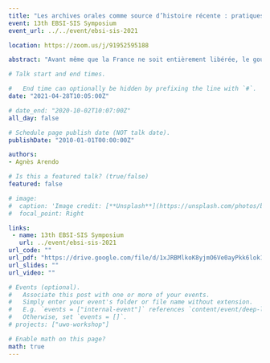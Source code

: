 ```yaml
---
title: "Les archives orales comme source d’histoire récente : pratiques de collecte, usages et enjeux mémoriels. Le cas des témoignages de la Résistance des organes interministériels d’histoire de la guerre."
event: 13th EBSI-SIS Symposium
event_url: ../../event/ebsi-sis-2021

location: https://zoom.us/j/91952595188

abstract: "Avant même que la France ne soit entièrement libérée, le gouvernement provisoire crée en octobre 1944 la Commission d’histoire de l’Occupation et de la Libération de la France, puis le Comité d’histoire de la guerre l’année suivante, qui fusionnent en 1951 avec le Comité d’histoire de la seconde guerre mondiale. Leur objectif est de collecter les traces de la guerre, notamment celles de la résistance, pour permettre aux futurs historiens d'avoir accès à cette mémoire. Face aux difficultés à documenter une activité par essence clandestine, les correspondants départementaux des comités se sont lancés dans une grande enquête, marquée de manière novatrice par une collecte massive de témoignages, dans le maintien du secret et avec un délai de communicabilité de cinquante ans. Les archives orales, en plein essor, suscitent alors un grand intérêt et de vives critiques. Le témoignage est à la fois vu comme vecteur d’une nouvelle histoire, celle des mémoires, à la fois individuelle et collective, mais également porteur d’incertitudes, de mensonge, de partialité. Il est donc intéressant d’interroger le rôle qu’ont eu ces enquêteurs et enquêtrices, dans le développement du témoignage comme archives historiques. Afin d’appréhender cette question, il est nécessaire de comprendre leur démarche et leurs objectifs. La méthodologie qu’ils et elles ont peu à peu mise en place était parfois imprécise, mais a-t-elle influencé la méthodologie archivistique actuelle?"

# Talk start and end times.

#   End time can optionally be hidden by prefixing the line with `#`.
date: "2021-04-28T10:05:00Z"

# date_end: "2020-10-02T10:07:00Z"
all_day: false

# Schedule page publish date (NOT talk date).
publishDate: "2010-01-01T00:00:00Z"

authors:
- Agnès Arendo 

# Is this a featured talk? (true/false)
featured: false

# image:
#  caption: 'Image credit: [**Unsplash**](https://unsplash.com/photos/bzdhc5b3Bxs)'
#  focal_point: Right

links:
 - name: 13th EBSI-SIS Symposium
   url: ../event/ebsi-sis-2021
url_code: ""
url_pdf: "https://drive.google.com/file/d/1xJRBMlkoK8yjmO6Ve0ayPkk6lok1VKZn/view?usp=sharing"
url_slides: ""
url_video: ""

# Events (optional).
#   Associate this post with one or more of your events.
#   Simply enter your event's folder or file name without extension.
#   E.g. `events = ["internal-event"]` references `content/event/deep-learning/index.md`.
#   Otherwise, set `events = []`.
# projects: ["uwo-workshop"]

# Enable math on this page?
math: true
---
```

